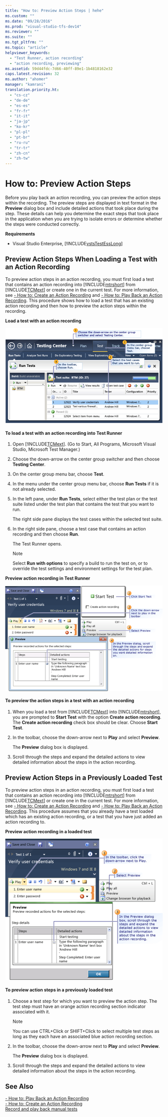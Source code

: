 ```yaml
---
title: "How to: Preview Action Steps | hehe"
ms.custom: ""
ms.date: "09/28/2016"
ms.prod: "visual-studio-tfs-dev14"
ms.reviewer: ""
ms.suite: ""
ms.tgt_pltfrm: ""
ms.topic: "article"
helpviewer_keywords: 
  - "Test Runner, action recording"
  - "action recording, previewing"
ms.assetid: 59d44fdc-7d66-40ff-89e1-1b4818162e32
caps.latest.revision: 32
ms.author: "ahomer"
manager: "kamrani"
translation.priority.ht: 
  - "cs-cz"
  - "de-de"
  - "es-es"
  - "fr-fr"
  - "it-it"
  - "ja-jp"
  - "ko-kr"
  - "pl-pl"
  - "pt-br"
  - "ru-ru"
  - "tr-tr"
  - "zh-cn"
  - "zh-tw"
---
```

# How to: Preview Action Steps
Before you play back an action recording, you can preview the action steps within the recording. The preview steps are displayed in text format in the **Preview** dialog box and include detailed actions that took place during the step. These details can help you determine the exact steps that took place in the application when you are trying to isolate errors or determine whether the steps were conducted correctly.  
  
 **Requirements**  
  
-   Visual Studio Enterprise, [!INCLUDE[vstsTestEssLong](../test/includes/vststestesslong_md.md)]  
  
## Preview Action Steps When Loading a Test with an Action Recording  
 To preview action steps in an action recording, you must first load a test that contains an action recording into [!INCLUDE[mtrshort](../test_notintoc/includes/mtrshort_md.md)] from [!INCLUDE[TCMext](../code-quality/includes/tcmext_md.md)] or create one in the current test. For more information, see [- How to: Create an Action Recording](../test_notintoc/--how-to--create-an-action-recording.md) and [- How to: Play Back an Action Recording](../test_notintoc/--how-to--play-back-an-action-recording.md). This procedure shows how to load a test that has an existing action recording and then how to preview the action steps within the recording.  
  
 **Load a test with an action recording**  
  
 ![Selecting test to run in Microsoft Test Manager](../test_notintoc/media/runtest.png "RunTest")  
  
#### To load a test with an action recording into Test Runner  
  
1.  Open [!INCLUDE[TCMext](../code-quality/includes/tcmext_md.md)]. (Go to Start, All Programs, Microsoft Visual Studio, Microsoft Test Manager.)  
  
2.  Choose the down-arrow on the center group switcher and then choose **Testing Center**.  
  
3.  On the center group menu bar, choose **Test**.  
  
4.  In the menu under the center group menu bar, choose **Run Tests** if it is not already selected.  
  
5.  In the left pane, under **Run Tests**, select either the test plan or the test suite listed under the test plan that contains the test that you want to run.  
  
     The right side pane displays the test cases within the selected test suite.  
  
6.  In the right side pane, choose a test case that contains an action recording and then choose **Run**.  
  
     The Test Runner opens.  
  
    > [!NOTE]
    >  Select **Run with options** to specify a build to run the test on, or to override the test settings and environment settings for the test plan.  
  
 **Preview action recording in Test Runner**  
  
 ![Preview action steps in a loaded test](../test_notintoc/media/howto_prevactionsteps.png "HowTo_PrevActionSteps")  
  
#### To preview the action steps in a test with an action recording  
  
1.  When you load a test from [!INCLUDE[TCMext](../code-quality/includes/tcmext_md.md)] into [!INCLUDE[mtrshort](../test_notintoc/includes/mtrshort_md.md)], you are prompted to **Start Test** with the option **Create action recording**. The **Create action recording** check box should be clear. Choose **Start Test**.  
  
2.  In the toolbar, choose the down-arrow next to **Play** and select **Preview**.  
  
     The **Preview** dialog box is displayed.  
  
3.  Scroll through the steps and expand the detailed actions to view detailed information about the steps in the action recording.  
  
## Preview Action Steps in a Previously Loaded Test  
 To preview action steps in an action recording, you must first load a test that contains an action recording into [!INCLUDE[mtrshort](../test_notintoc/includes/mtrshort_md.md)] from [!INCLUDE[TCMext](../code-quality/includes/tcmext_md.md)] or create one in the current test. For more information, see [- How to: Create an Action Recording](../test_notintoc/--how-to--create-an-action-recording.md) and [- How to: Play Back an Action Recording](../test_notintoc/--how-to--play-back-an-action-recording.md). This procedure assumes that you already have a test loaded which has an existing action recording, or a test that you have just added an action recording to.  
  
 **Preview action recording in a loaded test**  
  
 ![Preview action steps in a previously loaded test](../test_notintoc/media/howto_teststepsb.png "HowTo_TestStepsB")  
  
#### To preview action steps in a previously loaded test  
  
1.  Choose a test step for which you want to preview the action step. The test step must have an orange action recording section indicator associated with it.  
  
    > [!NOTE]
    >  You can use CTRL+Click or SHIFT+Click to select multiple test steps as long as they each have an associated blue action recording section.  
  
2.  In the toolbar, choose the down-arrow next to **Play** and select **Preview**.  
  
     The **Preview** dialog box is displayed.  
  
3.  Scroll through the steps and expand the detailed actions to view detailed information about the steps in the action recording.  
  
## See Also  
 [- How to: Play Back an Action Recording](../test_notintoc/--how-to--play-back-an-action-recording.md)   
 [- How to: Create an Action Recording](../test_notintoc/--how-to--create-an-action-recording.md)   
 [Record and play back manual tests](../test/record-and-play-back-manual-tests.md)
